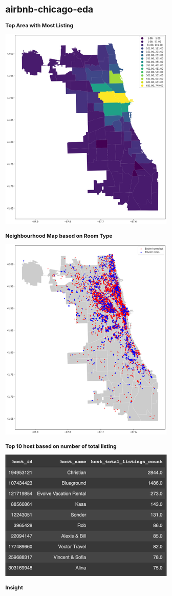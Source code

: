 # airbnb-chicago-eda

### Top Area with Most Listing

   ![Screenshot](https://github.com/9harshit/airbnb-chicago-eda/blob/main/top_area.png)
   
### Neighbourhood Map based on Room Type

   ![Screenshot](https://github.com/9harshit/airbnb-chicago-eda/blob/main/room_type.png)

### Top 10 host based on number of total listing

   ![Screenshot](https://github.com/9harshit/airbnb-chicago-eda/blob/main/top_host.png)

### Insight 
